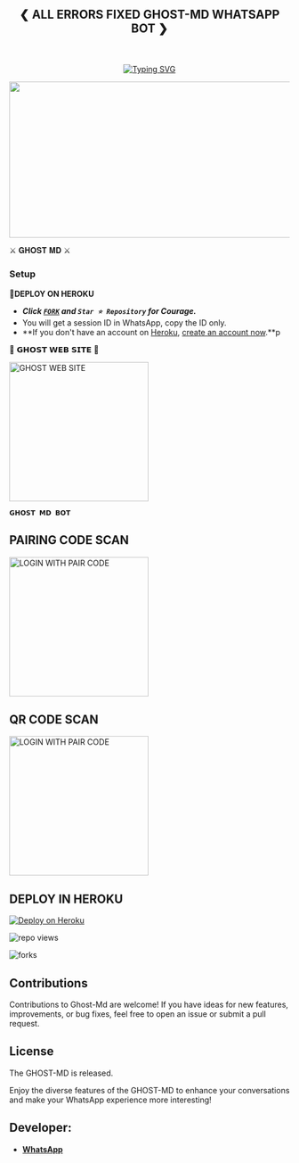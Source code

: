 
## <p align="center"> ❮ ALL ERRORS FIXED GHOST-MD WHATSAPP BOT ❯
<br>

<p align="center"><a href="https://git.io/typing-svg"><img src="https://readme-typing-svg.demolab.com?font=EB+Garamond&weight=800&size=28&duration=4000&pause=1000&random=false&width=435&lines=WELCOME+TO+THE+GHOST-V3-MD;MULTI-DEVICE+WHATSAPP+BOT;DEVELOPED+BY+GHOST;RELEASED+DATE+24%2F05%2F2025." alt="Typing SVG" /></a>
</p>


<img src="https://i.ibb.co/3T5ddcv/5532ffdd878e9000.jpg" width="540" height="280" />
</p>         ⚔ 𝐆𝐇𝐎𝐒𝐓 𝐌𝐃 ⚔

### Setup

**📌DEPLOY ON HEROKU**
   - ***Click [`FORK`](https://github.com/KIND-GHOST02/GHOST-MD-V3.git/fork) and `Star ⭐ Repository` for Courage.***
   - You will get a session ID in WhatsApp, copy the ID only.
   - **If you don't have an account on [Heroku](https://signup.heroku.com/), [create an account now](https://signup.heroku.com/).**p
</p>
🌟 𝗚𝗛𝗢𝗦𝗧 𝗪𝗘𝗕 𝗦𝗜𝗧𝗘 🌟

<a href="https://ghost-md-offcial.vercel.app/"><img src="https://img.shields.io/badge/GHOST-WEB%20SITE-red" alt="GHOST WEB SITE" width="250"></a>

**`𝗚𝗛𝗢𝗦𝗧 𝗠𝗗 𝗕𝗢𝗧`**

##  PAIRING CODE SCAN

<a href="https://session-generator-w3qn.onrender.com/pair"><img src="https://img.shields.io/badge/LOGIN%20WITH-PAIR%20CODE-red" alt="LOGIN WITH PAIR CODE" width="250"></a>

## QR CODE SCAN

<a href="https://qr-dexter-md-b3cdc18409e4.herokuapp.com/"><img src="https://img.shields.io/badge/LOGIN%20WITH-QR%20CODE-red" alt="LOGIN WITH PAIR CODE" width="250"></a>
## DEPLOY IN HEROKU

 [![Deploy on Heroku](https://www.herokucdn.com/deploy/button.svg)](https://dashboard.heroku.com/new?template=https://github.com/KIND-GHOST02/GHOST-MD-V3.git)

   </details>
</P>

![repo views](https://hits.seeyoufarm.com/api/count/incr/badge.svg?url=https%3A%2F%2Fgithub.com%2FPurnageethanjana%2FDEXTER-V1-MD&count_bg=%2379C83D&title_bg=%23555555&icon=gitpod.svg&icon_color=%23E7E7E7&title=Views&edge_flat=false)

![forks](https://img.shields.io/github/forks/Purnageethanjana/DEXTER-V1-MD?label=Forks&style=social)



## Contributions

Contributions to Ghost-Md are welcome! If you have ideas for new features, improvements, or bug fixes, feel free to open an issue or submit a pull request.

## License

The GHOST-MD is released.

Enjoy the diverse features of the GHOST-MD  to enhance your conversations and make your WhatsApp experience more interesting!

## Developer:
- [**WhatsApp**](https://wa.me/94787438929)


